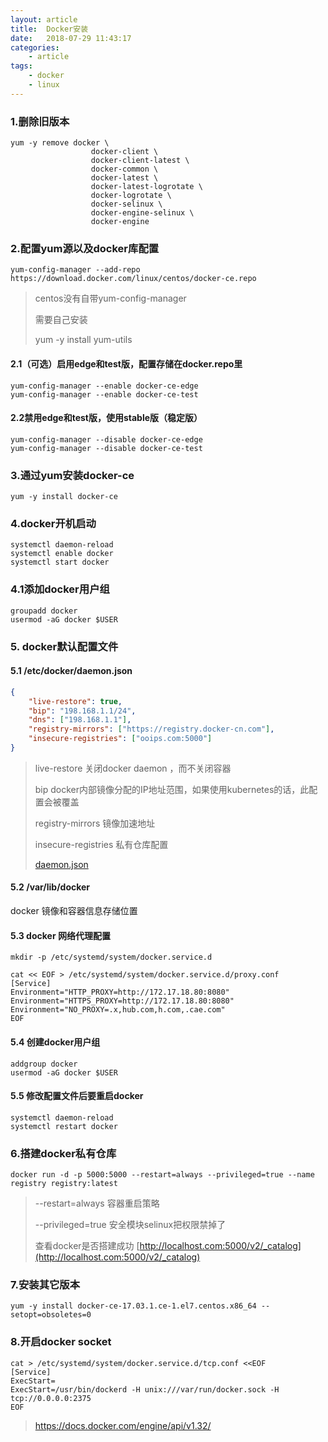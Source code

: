 ```yaml
---
layout: article
title:	Docker安装
date:	2018-07-29 11:43:17
categories:
    - article
tags:
    - docker
    - linux
---
```



### 1.删除旧版本

```shell
yum -y remove docker \
                  docker-client \
                  docker-client-latest \
                  docker-common \
                  docker-latest \
                  docker-latest-logrotate \
                  docker-logrotate \
                  docker-selinux \
                  docker-engine-selinux \
                  docker-engine
```

### 2.配置yum源以及docker库配置

```shell
yum-config-manager --add-repo   https://download.docker.com/linux/centos/docker-ce.repo
```

> centos没有自带yum-config-manager
>
> 需要自己安装
>
> yum -y install yum-utils


#### 2.1（可选）启用edge和test版，配置存储在docker.repo里

```shell
yum-config-manager --enable docker-ce-edge
yum-config-manager --enable docker-ce-test
```

#### 2.2禁用edge和test版，使用stable版（稳定版）

```shell
yum-config-manager --disable docker-ce-edge
yum-config-manager --disable docker-ce-test
```

### 3.通过yum安装docker-ce

```shell
yum -y install docker-ce
```

### 4.docker开机启动

~~~shell
systemctl daemon-reload
systemctl enable docker
systemctl start docker
~~~

### 4.1添加docker用户组

~~~shell
groupadd docker
usermod -aG docker $USER
~~~

### 5. docker默认配置文件

#### 5.1 /etc/docker/daemon.json 

~~~json
{
    "live-restore": true,
    "bip": "198.168.1.1/24",
    "dns": ["198.168.1.1"],
    "registry-mirrors": ["https://registry.docker-cn.com"],
    "insecure-registries": ["ooips.com:5000"]
}
~~~

> live-restore  关闭docker daemon ，而不关闭容器
>
> bip     docker内部镜像分配的IP地址范围，如果使用kubernetes的话，此配置会被覆盖
>
> registry-mirrors   镜像加速地址
>
> insecure-registries 私有仓库配置
>
> [daemon.json](./daemon.json)

#### 5.2 /var/lib/docker

docker 镜像和容器信息存储位置

#### 5.3 docker 网络代理配置

~~~shell
mkdir -p /etc/systemd/system/docker.service.d

cat << EOF > /etc/systemd/system/docker.service.d/proxy.conf
[Service]
Environment="HTTP_PROXY=http://172.17.18.80:8080"
Environment="HTTPS_PROXY=http://172.17.18.80:8080"
Environment="NO_PROXY=.x,hub.com,h.com,.cae.com"
EOF
~~~

#### 5.4 创建docker用户组

~~~shell
addgroup docker
usermod -aG docker $USER
~~~

#### 5.5 修改配置文件后要重启docker

~~~shell
systemctl daemon-reload
systemctl restart docker
~~~

### 6.搭建docker私有仓库

~~~shell
docker run -d -p 5000:5000 --restart=always --privileged=true --name registry registry:latest
~~~

> --restart=always    容器重启策略
>
> --privileged=true   安全模块selinux把权限禁掉了
>
> 查看docker是否搭建成功 [http://localhost.com:5000/v2/_catalog](http://localhost.com:5000/v2/_catalog)

### 7.安装其它版本

~~~shell
yum -y install docker-ce-17.03.1.ce-1.el7.centos.x86_64 --setopt=obsoletes=0
~~~

### 8.开启docker socket

~~~shell
cat > /etc/systemd/system/docker.service.d/tcp.conf <<EOF
[Service]
ExecStart=
ExecStart=/usr/bin/dockerd -H unix:///var/run/docker.sock -H tcp://0.0.0.0:2375
EOF
~~~

> https://docs.docker.com/engine/api/v1.32/